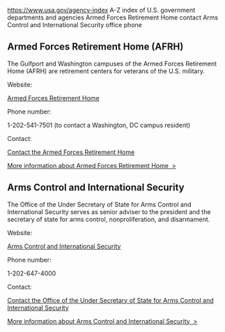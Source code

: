 

https://www.usa.gov/agency-index
A-Z index of U.S. government departments and agencies
Armed Forces Retirement Home contact
Arms Control and International Security office phone

Armed Forces Retirement Home (AFRH)
-----------------------------------

The Gulfport and Washington campuses of the Armed Forces Retirement Home (AFRH) are retirement centers for veterans of the U.S. military.

Website:

[Armed Forces Retirement Home](http://www.afrh.gov/)

Phone number:

1-202-541-7501 (to contact a Washington, DC campus resident)

Contact:

[Contact the Armed Forces Retirement Home](https://www.afrh.gov/contactus)

[More information about Armed Forces Retirement Home  >](https://www.usa.gov/agencies/armed-forces-retirement-home)

Arms Control and International Security
---------------------------------------

The Office of the Under Secretary of State for Arms Control and International Security serves as senior adviser to the president and the secretary of state for arms control, nonproliferation, and disarmament.

Website:

[Arms Control and International Security](https://www.state.gov/bureaus-offices/under-secretary-for-arms-control-and-international-security-affairs/)

Phone number:

1-202-647-4000

Contact:

[Contact the Office of the Under Secretary of State for Arms Control and International Security](https://register.state.gov/contactus/contactusform)

[More information about Arms Control and International Security  >](https://www.usa.gov/agencies/arms-control-and-international-security)
